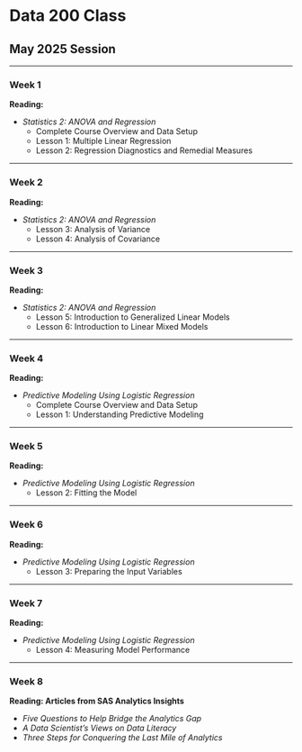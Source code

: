 # Data 200 Class

## May 2025 Session

---

### Week 1

**Reading:**
- *Statistics 2: ANOVA and Regression*
  - Complete Course Overview and Data Setup  
  - Lesson 1: Multiple Linear Regression  
  - Lesson 2: Regression Diagnostics and Remedial Measures

---

### Week 2

**Reading:**
- *Statistics 2: ANOVA and Regression*
  - Lesson 3: Analysis of Variance  
  - Lesson 4: Analysis of Covariance

---

### Week 3

**Reading:**
- *Statistics 2: ANOVA and Regression*
  - Lesson 5: Introduction to Generalized Linear Models  
  - Lesson 6: Introduction to Linear Mixed Models

---

### Week 4

**Reading:**
- *Predictive Modeling Using Logistic Regression*
  - Complete Course Overview and Data Setup  
  - Lesson 1: Understanding Predictive Modeling

---

### Week 5

**Reading:**
- *Predictive Modeling Using Logistic Regression*
  - Lesson 2: Fitting the Model

---

### Week 6

**Reading:**
- *Predictive Modeling Using Logistic Regression*
  - Lesson 3: Preparing the Input Variables

---

### Week 7

**Reading:**
- *Predictive Modeling Using Logistic Regression*
  - Lesson 4: Measuring Model Performance

---

### Week 8

**Reading: Articles from SAS Analytics Insights**
- *Five Questions to Help Bridge the Analytics Gap*  
- *A Data Scientist’s Views on Data Literacy*  
- *Three Steps for Conquering the Last Mile of Analytics*
